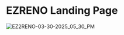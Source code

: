 # EZRENO Landing Page 
![EZ2RENO-03-30-2025_05_30_PM](https://github.com/user-attachments/assets/55d31ae7-a9d8-4cd0-b65d-6622643b53ba)
